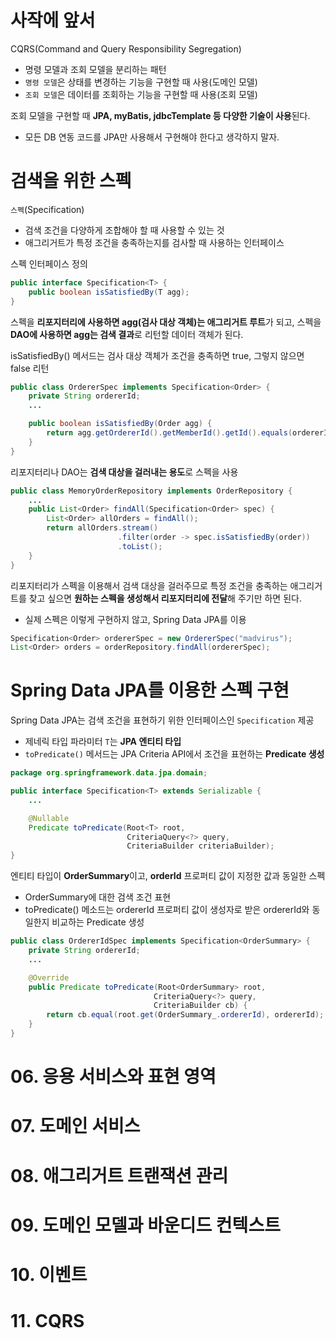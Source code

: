 # 사작에 앞서

CQRS(Command and Query Responsibility Segregation)
- 명령 모델과 조회 모델을 분리하는 패턴
- `명령 모델`은 상태를 변경하는 기능을 구현할 때 사용(도메인 모델)
- `조회 모델`은 데이터를 조회하는 기능을 구현할 때 사용(조회 모델)

조회 모델을 구현할 때 **JPA, myBatis, jdbcTemplate 등 다양한 기술이 사용**된다.
- 모든 DB 연동 코드를 JPA만 사용해서 구현해야 한다고 생각하지 말자.

# 검색을 위한 스펙

`스펙`(Specification)
- 검색 조건을 다양하게 조합해야 할 때 사용할 수 있는 것
- 애그리거트가 특정 조건을 충족하는지를 검사할 때 사용하는 인터페이스

스펙 인터페이스 정의

```java
public interface Specification<T> {
    public boolean isSatisfiedBy(T agg);
}
```

스펙을 **리포지터리에 사용하면 agg(검사 대상 객체)는 애그리거트 루트**가 되고, 스펙을 **DAO에 사용하면 agg는 검색 결과**로 리턴할 데이터 객체가 된다.

isSatisfiedBy() 메서드는 검사 대상 객체가 조건을 충족하면 true, 그렇지 않으면 false 리턴

```java
public class OrdererSpec implements Specification<Order> {
	private String ordererId;
    ...

	public boolean isSatisfiedBy(Order agg) {
		return agg.getOrdererId().getMemberId().getId().equals(ordererId);
	}
}
```

리포지터리나 DAO는 **검색 대상을 걸러내는 용도**로 스펙을 사용

```java
public class MemoryOrderRepository implements OrderRepository {
    ...
    public List<Order> findAll(Specification<Order> spec) {
        List<Order> allOrders = findAll();
        return allOrders.stream()
                        .filter(order -> spec.isSatisfiedBy(order))
                        .toList();
    }
}
```

리포지터리가 스펙을 이용해서 검색 대상을 걸러주므로 특정 조건을 충족하는 애그리거트를 찾고 싶으면 **원하는 스펙을 생성해서 리포지터리에 전달**해 주기만 하면 된다.
- 실제 스펙은 이렇게 구현하지 않고, Spring Data JPA를 이용

```java
Specification<Order> ordererSpec = new OrdererSpec("madvirus");
List<Order> orders = orderRepository.findAll(ordererSpec);
```

# Spring Data JPA를 이용한 스펙 구현

Spring Data JPA는 검색 조건을 표현하기 위한 인터페이스인 `Specification` 제공
- 제네릭 타입 파라미터 `T`는 **JPA 엔티티 타입**
- `toPredicate()` 메서드는 JPA Criteria API에서 조건을 표현하는 **Predicate 생성**

```java
package org.springframework.data.jpa.domain;

public interface Specification<T> extends Serializable {
    ...

    @Nullable
    Predicate toPredicate(Root<T> root, 
                          CriteriaQuery<?> query, 
                          CriteriaBuilder criteriaBuilder);
}
```

엔티티 타입이 **OrderSummary**이고, **orderId** 프로퍼티 값이 지정한 값과 동일한 스펙
- OrderSummary에 대한 검색 조건 표현
- toPredicate() 메소드는 ordererId 프로퍼티 값이 생성자로 받은 ordererId와 동일한지 비교하는 Predicate 생성

```java
public class OrdererIdSpec implements Specification<OrderSummary> {
	private String ordererId;
    ...

    @Override
	public Predicate toPredicate(Root<OrderSummary> root, 
                                CriteriaQuery<?> query, 
                                CriteriaBuilder cb) {
		return cb.equal(root.get(OrderSummary_.ordererId), ordererId);
	}
}
```




















# 06. 응용 서비스와 표현 영역

# 07. 도메인 서비스

# 08. 애그리거트 트랜잭션 관리

# 09. 도메인 모델과 바운디드 컨텍스트

# 10. 이벤트

# 11. CQRS